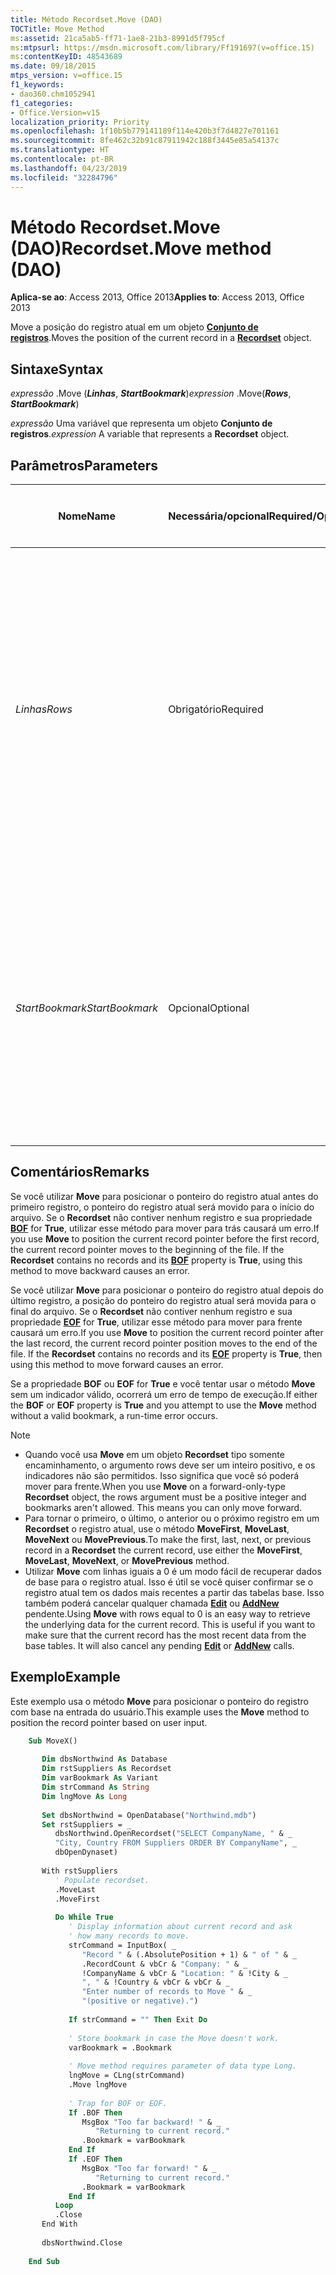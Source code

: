 ```yaml
---
title: Método Recordset.Move (DAO)
TOCTitle: Move Method
ms:assetid: 21ca5ab5-ff71-1ae8-21b3-8991d5f795cf
ms:mtpsurl: https://msdn.microsoft.com/library/Ff191697(v=office.15)
ms:contentKeyID: 48543689
ms.date: 09/18/2015
mtps_version: v=office.15
f1_keywords:
- dao360.chm1052941
f1_categories:
- Office.Version=v15
localization_priority: Priority
ms.openlocfilehash: 1f10b5b779141189f114e420b3f7d4827e701161
ms.sourcegitcommit: 8fe462c32b91c87911942c188f3445e85a54137c
ms.translationtype: HT
ms.contentlocale: pt-BR
ms.lasthandoff: 04/23/2019
ms.locfileid: "32284796"
---
```

# <a name="recordsetmove-method-dao"></a><span data-ttu-id="744f3-102">Método Recordset.Move (DAO)</span><span class="sxs-lookup"><span data-stu-id="744f3-102">Recordset.Move method (DAO)</span></span>

<span data-ttu-id="744f3-103">**Aplica-se ao**: Access 2013, Office 2013</span><span class="sxs-lookup"><span data-stu-id="744f3-103">**Applies to**: Access 2013, Office 2013</span></span>

<span data-ttu-id="744f3-104">Move a posição do registro atual em um objeto **[Conjunto de registros](recordset-object-dao.md)**.</span><span class="sxs-lookup"><span data-stu-id="744f3-104">Moves the position of the current record in a **[Recordset](recordset-object-dao.md)** object.</span></span>

## <a name="syntax"></a><span data-ttu-id="744f3-105">Sintaxe</span><span class="sxs-lookup"><span data-stu-id="744f3-105">Syntax</span></span>

<span data-ttu-id="744f3-106">*expressão* .Move (***Linhas***, ***StartBookmark***)</span><span class="sxs-lookup"><span data-stu-id="744f3-106">*expression* .Move(***Rows***, ***StartBookmark***)</span></span>

<span data-ttu-id="744f3-107">*expressão* Uma variável que representa um objeto **Conjunto de registros**.</span><span class="sxs-lookup"><span data-stu-id="744f3-107">*expression*  A variable that represents a **Recordset** object.</span></span>

## <a name="parameters"></a><span data-ttu-id="744f3-108">Parâmetros</span><span class="sxs-lookup"><span data-stu-id="744f3-108">Parameters</span></span>

<table>
<colgroup>
<col style="width: 25%" />
<col style="width: 25%" />
<col style="width: 25%" />
<col style="width: 25%" />
</colgroup>
<thead>
<tr class="header">
<th><p><span data-ttu-id="744f3-109">Nome</span><span class="sxs-lookup"><span data-stu-id="744f3-109">Name</span></span></p></th>
<th><p><span data-ttu-id="744f3-110">Necessária/opcional</span><span class="sxs-lookup"><span data-stu-id="744f3-110">Required/Optional</span></span></p></th>
<th><p><span data-ttu-id="744f3-111">Tipo de dados</span><span class="sxs-lookup"><span data-stu-id="744f3-111">Data type</span></span></p></th>
<th><p><span data-ttu-id="744f3-112">Descrição</span><span class="sxs-lookup"><span data-stu-id="744f3-112">Description</span></span></p></th>
</tr>
</thead>
<tbody>
<tr class="odd">
<td><p><span data-ttu-id="744f3-113"><em>Linhas</em></span><span class="sxs-lookup"><span data-stu-id="744f3-113"><em>Rows</em></span></span></p></td>
<td><p><span data-ttu-id="744f3-114">Obrigatório</span><span class="sxs-lookup"><span data-stu-id="744f3-114">Required</span></span></p></td>
<td><p><span data-ttu-id="744f3-115"><strong>Long</strong></span><span class="sxs-lookup"><span data-stu-id="744f3-115"><strong>Long</strong></span></span></p></td>
<td><p><span data-ttu-id="744f3-116">O número de linhas que a posição vai mover.</span><span class="sxs-lookup"><span data-stu-id="744f3-116">The number of rows the position will move.</span></span> <span data-ttu-id="744f3-117">Se a quantidade de linhas for maior que 0, a posição será movida para a frente (em direção ao final do arquivo).</span><span class="sxs-lookup"><span data-stu-id="744f3-117">If rows is greater than 0, the position is moved forward (toward the end of the file).</span></span> <span data-ttu-id="744f3-118">Se a quantidade de linhas for menor que 0, a posição será movida para trás (em direção ao início do arquivo).</span><span class="sxs-lookup"><span data-stu-id="744f3-118">If rows is less than 0, the position is moved backward (toward the beginning of the file).</span></span></p></td>
</tr>
<tr class="even">
<td><p><span data-ttu-id="744f3-119"><em>StartBookmark</em></span><span class="sxs-lookup"><span data-stu-id="744f3-119"><em>StartBookmark</em></span></span></p></td>
<td><p><span data-ttu-id="744f3-120">Opcional</span><span class="sxs-lookup"><span data-stu-id="744f3-120">Optional</span></span></p></td>
<td><p><span data-ttu-id="744f3-121"><strong>Variant</strong></span><span class="sxs-lookup"><span data-stu-id="744f3-121"><strong>Variant</strong></span></span></p></td>
<td><p><span data-ttu-id="744f3-122">Um valor que identifica um marcador.</span><span class="sxs-lookup"><span data-stu-id="744f3-122">A value identifying a bookmark.</span></span> <span data-ttu-id="744f3-123">Se você especificar startbookmark, a movimentação será iniciada em relação a este marcador.</span><span class="sxs-lookup"><span data-stu-id="744f3-123">If you specify startbookmark, the move begins relative to this bookmark.</span></span> <span data-ttu-id="744f3-124">Caso contrário, Move começará a partir do registro atual.</span><span class="sxs-lookup"><span data-stu-id="744f3-124">Otherwise, Move begins from the current record.</span></span></p></td>
</tr>
</tbody>
</table>


## <a name="remarks"></a><span data-ttu-id="744f3-125">Comentários</span><span class="sxs-lookup"><span data-stu-id="744f3-125">Remarks</span></span>

<span data-ttu-id="744f3-p103">Se você utilizar **Move** para posicionar o ponteiro do registro atual antes do primeiro registro, o ponteiro do registro atual será movido para o início do arquivo. Se o **Recordset** não contiver nenhum registro e sua propriedade **[BOF](recordset-bof-property-dao.md)** for **True**, utilizar esse método para mover para trás causará um erro.</span><span class="sxs-lookup"><span data-stu-id="744f3-p103">If you use **Move** to position the current record pointer before the first record, the current record pointer moves to the beginning of the file. If the **Recordset** contains no records and its **[BOF](recordset-bof-property-dao.md)** property is **True**, using this method to move backward causes an error.</span></span>

<span data-ttu-id="744f3-p104">Se você utilizar **Move** para posicionar o ponteiro do registro atual depois do último registro, a posição do ponteiro do registro atual será movida para o final do arquivo. Se o **Recordset** não contiver nenhum registro e sua propriedade **[EOF](recordset-eof-property-dao.md)** for **True**, utilizar esse método para mover para frente causará um erro.</span><span class="sxs-lookup"><span data-stu-id="744f3-p104">If you use **Move** to position the current record pointer after the last record, the current record pointer position moves to the end of the file. If the **Recordset** contains no records and its **[EOF](recordset-eof-property-dao.md)** property is **True**, then using this method to move forward causes an error.</span></span>

<span data-ttu-id="744f3-130">Se a propriedade **BOF** ou **EOF** for **True** e você tentar usar o método **Move** sem um indicador válido, ocorrerá um erro de tempo de execução.</span><span class="sxs-lookup"><span data-stu-id="744f3-130">If either the **BOF** or **EOF** property is **True** and you attempt to use the **Move** method without a valid bookmark, a run-time error occurs.</span></span>

> [!NOTE]
> - <span data-ttu-id="744f3-p105">Quando você usa **Move** em um objeto **Recordset** tipo somente encaminhamento, o argumento rows deve ser um inteiro positivo, e os indicadores não são permitidos. Isso significa que você só poderá mover para frente.</span><span class="sxs-lookup"><span data-stu-id="744f3-p105">When you use **Move** on a forward-only-type **Recordset** object, the rows argument must be a positive integer and bookmarks aren't allowed. This means you can only move forward.</span></span>
> - <span data-ttu-id="744f3-133">Para tornar o primeiro, o último, o anterior ou o próximo registro em um **Recordset** o registro atual, use o método **MoveFirst**, **MoveLast**, **MoveNext** ou **MovePrevious**.</span><span class="sxs-lookup"><span data-stu-id="744f3-133">To make the first, last, next, or previous record in a **Recordset** the current record, use either the **MoveFirst**, **MoveLast**, **MoveNext**, or **MovePrevious** method.</span></span>
> - <span data-ttu-id="744f3-p106">Utilizar **Move** com linhas iguais a 0 é um modo fácil de recuperar dados de base para o registro atual. Isso é útil se você quiser confirmar se o registro atual tem os dados mais recentes a partir das tabelas base. Isso também poderá cancelar qualquer chamada **[Edit](recordset2-edit-method-dao.md)** ou **[AddNew](recordset-addnew-method-dao.md)** pendente.</span><span class="sxs-lookup"><span data-stu-id="744f3-p106">Using **Move** with rows equal to 0 is an easy way to retrieve the underlying data for the current record. This is useful if you want to make sure that the current record has the most recent data from the base tables. It will also cancel any pending **[Edit](recordset2-edit-method-dao.md)** or **[AddNew](recordset-addnew-method-dao.md)** calls.</span></span>


## <a name="example"></a><span data-ttu-id="744f3-137">Exemplo</span><span class="sxs-lookup"><span data-stu-id="744f3-137">Example</span></span>

<span data-ttu-id="744f3-138">Este exemplo usa o método **Move** para posicionar o ponteiro do registro com base na entrada do usuário.</span><span class="sxs-lookup"><span data-stu-id="744f3-138">This example uses the **Move** method to position the record pointer based on user input.</span></span>

```vb
    Sub MoveX() 
     
       Dim dbsNorthwind As Database 
       Dim rstSuppliers As Recordset 
       Dim varBookmark As Variant 
       Dim strCommand As String 
       Dim lngMove As Long 
     
       Set dbsNorthwind = OpenDatabase("Northwind.mdb") 
       Set rstSuppliers = _ 
          dbsNorthwind.OpenRecordset("SELECT CompanyName, " & _ 
          "City, Country FROM Suppliers ORDER BY CompanyName", _ 
          dbOpenDynaset) 
     
       With rstSuppliers 
          ' Populate recordset. 
          .MoveLast 
          .MoveFirst 
     
          Do While True 
             ' Display information about current record and ask  
             ' how many records to move. 
             strCommand = InputBox( _ 
                "Record " & (.AbsolutePosition + 1) & " of " & _ 
                .RecordCount & vbCr & "Company: " & _ 
                !CompanyName & vbCr & "Location: " & !City & _ 
                ", " & !Country & vbCr & vbCr & _ 
                "Enter number of records to Move " & _ 
                "(positive or negative).") 
     
             If strCommand = "" Then Exit Do 
     
             ' Store bookmark in case the Move doesn't work. 
             varBookmark = .Bookmark 
     
             ' Move method requires parameter of data type Long. 
             lngMove = CLng(strCommand) 
             .Move lngMove 
     
             ' Trap for BOF or EOF. 
             If .BOF Then 
                MsgBox "Too far backward! " & _ 
                   "Returning to current record." 
                .Bookmark = varBookmark 
             End If 
             If .EOF Then 
                MsgBox "Too far forward! " & _ 
                   "Returning to current record." 
                .Bookmark = varBookmark 
             End If 
          Loop 
          .Close 
       End With 
     
       dbsNorthwind.Close 
     
    End Sub
```
